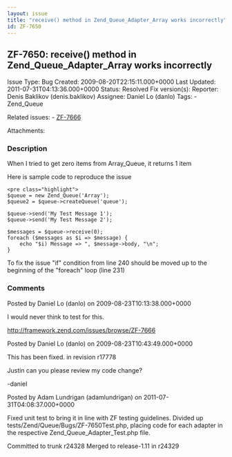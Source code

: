 ```yaml
---
layout: issue
title: "receive() method in Zend_Queue_Adapter_Array works incorrectly"
id: ZF-7650
---
```


ZF-7650: receive() method in Zend\_Queue\_Adapter\_Array works incorrectly
--------------------------------------------------------------------------

 Issue Type: Bug Created: 2009-08-20T22:15:11.000+0000 Last Updated: 2011-07-31T04:13:36.000+0000 Status: Resolved Fix version(s): 
 Reporter:  Denis Baklikov (denis.baklikov)  Assignee:  Daniel Lo (danlo)  Tags: - Zend\_Queue
 
 Related issues: - [ZF-7666](/issues/browse/ZF-7666)
 
 Attachments: 
### Description

When I tried to get zero items from Array\_Queue, it returns 1 item

Here is sample code to reproduce the issue

 
    <pre class="highlight">
    $queue = new Zend_Queue('Array');
    $queue2 = $queue->createQueue('queue');
    
    $queue->send('My Test Message 1');
    $queue->send('My Test Message 2');
    
    $messages = $queue->receive(0);
    foreach ($messages as $i => $message) {
        echo "$i) Message => ", $message->body, "\n";
    }


To fix the issue "if" condition from line 240 should be moved up to the beginning of the "foreach" loop (line 231)

 

 

### Comments

Posted by Daniel Lo (danlo) on 2009-08-23T10:13:38.000+0000

I would never think to test for this.

<http://framework.zend.com/issues/browse/ZF-7666>

 

 

Posted by Daniel Lo (danlo) on 2009-08-23T10:43:49.000+0000

This has been fixed. in revision r17778

Justin can you please review my code change?

-daniel

 

 

Posted by Adam Lundrigan (adamlundrigan) on 2011-07-31T04:08:37.000+0000

Fixed unit test to bring it in line with ZF testing guidelines. Divided up tests/Zend/Queue/Bugs/ZF-7650Test.php, placing code for each adapter in the respective Zend\_Queue\_Adapter\_Test.php file.

Committed to trunk r24328 Merged to release-1.11 in r24329

 

 